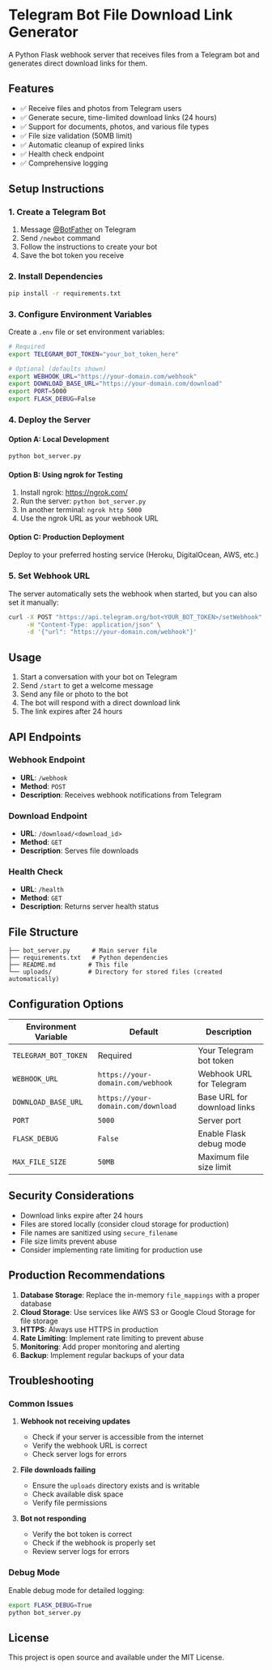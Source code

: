 # Telegram Bot File Download Link Generator

A Python Flask webhook server that receives files from a Telegram bot and generates direct download links for them.

## Features

- ✅ Receive files and photos from Telegram users
- ✅ Generate secure, time-limited download links (24 hours)
- ✅ Support for documents, photos, and various file types
- ✅ File size validation (50MB limit)
- ✅ Automatic cleanup of expired links
- ✅ Health check endpoint
- ✅ Comprehensive logging

## Setup Instructions

### 1. Create a Telegram Bot

1. Message [@BotFather](https://t.me/botfather) on Telegram
2. Send `/newbot` command
3. Follow the instructions to create your bot
4. Save the bot token you receive

### 2. Install Dependencies

```bash
pip install -r requirements.txt
```

### 3. Configure Environment Variables

Create a `.env` file or set environment variables:

```bash
# Required
export TELEGRAM_BOT_TOKEN="your_bot_token_here"

# Optional (defaults shown)
export WEBHOOK_URL="https://your-domain.com/webhook"
export DOWNLOAD_BASE_URL="https://your-domain.com/download"
export PORT=5000
export FLASK_DEBUG=False
```

### 4. Deploy the Server

#### Option A: Local Development
```bash
python bot_server.py
```

#### Option B: Using ngrok for Testing
1. Install ngrok: https://ngrok.com/
2. Run the server: `python bot_server.py`
3. In another terminal: `ngrok http 5000`
4. Use the ngrok URL as your webhook URL

#### Option C: Production Deployment
Deploy to your preferred hosting service (Heroku, DigitalOcean, AWS, etc.)

### 5. Set Webhook URL

The server automatically sets the webhook when started, but you can also set it manually:

```bash
curl -X POST "https://api.telegram.org/bot<YOUR_BOT_TOKEN>/setWebhook" \
     -H "Content-Type: application/json" \
     -d '{"url": "https://your-domain.com/webhook"}'
```

## Usage

1. Start a conversation with your bot on Telegram
2. Send `/start` to get a welcome message
3. Send any file or photo to the bot
4. The bot will respond with a direct download link
5. The link expires after 24 hours

## API Endpoints

### Webhook Endpoint
- **URL**: `/webhook`
- **Method**: `POST`
- **Description**: Receives webhook notifications from Telegram

### Download Endpoint
- **URL**: `/download/<download_id>`
- **Method**: `GET`
- **Description**: Serves file downloads

### Health Check
- **URL**: `/health`
- **Method**: `GET`
- **Description**: Returns server health status

## File Structure

```
├── bot_server.py      # Main server file
├── requirements.txt   # Python dependencies
├── README.md         # This file
└── uploads/          # Directory for stored files (created automatically)
```

## Configuration Options

| Environment Variable | Default | Description |
|---------------------|---------|-------------|
| `TELEGRAM_BOT_TOKEN` | Required | Your Telegram bot token |
| `WEBHOOK_URL` | `https://your-domain.com/webhook` | Webhook URL for Telegram |
| `DOWNLOAD_BASE_URL` | `https://your-domain.com/download` | Base URL for download links |
| `PORT` | `5000` | Server port |
| `FLASK_DEBUG` | `False` | Enable Flask debug mode |
| `MAX_FILE_SIZE` | `50MB` | Maximum file size limit |

## Security Considerations

- Download links expire after 24 hours
- Files are stored locally (consider cloud storage for production)
- File names are sanitized using `secure_filename`
- File size limits prevent abuse
- Consider implementing rate limiting for production use

## Production Recommendations

1. **Database Storage**: Replace the in-memory `file_mappings` with a proper database
2. **Cloud Storage**: Use services like AWS S3 or Google Cloud Storage for file storage
3. **HTTPS**: Always use HTTPS in production
4. **Rate Limiting**: Implement rate limiting to prevent abuse
5. **Monitoring**: Add proper monitoring and alerting
6. **Backup**: Implement regular backups of your data

## Troubleshooting

### Common Issues

1. **Webhook not receiving updates**
   - Check if your server is accessible from the internet
   - Verify the webhook URL is correct
   - Check server logs for errors

2. **File downloads failing**
   - Ensure the `uploads` directory exists and is writable
   - Check available disk space
   - Verify file permissions

3. **Bot not responding**
   - Verify the bot token is correct
   - Check if the webhook is properly set
   - Review server logs for errors

### Debug Mode

Enable debug mode for detailed logging:

```bash
export FLASK_DEBUG=True
python bot_server.py
```

## License

This project is open source and available under the MIT License. 